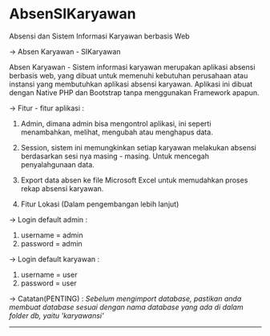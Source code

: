 # AbsenSIKaryawan
Absensi dan Sistem Informasi Karyawan berbasis Web

-> Absen Karyawan - SIKaryawan

Absen Karyawan - Sistem informasi karyawan merupakan aplikasi absensi berbasis web, yang dibuat untuk memenuhi kebutuhan perusahaan atau instansi yang membutuhkan aplikasi absensi karyawan. Aplikasi ini dibuat dengan Native PHP dan Bootstrap tanpa menggunakan Framework apapun.

-> Fitur - fitur aplikasi : 
1. Admin, dimana admin bisa mengontrol aplikasi, ini seperti menambahkan, melihat, mengubah atau menghapus data.

2. Session, sistem ini memungkinkan setiap karyawan melakukan absensi berdasarkan sesi nya masing - masing.  Untuk mencegah penyalahgunaan data.

3. Export data absen ke file Microsoft Excel untuk memudahkan proses rekap absensi karyawan.

4. Fitur Lokasi (Dalam pengembangan lebih lanjut)

-> Login default admin : 
  1. username = admin
  2. password = admin
  
-> Login default karyawan : 
  1. username = user
  2. password = user
  
-> Catatan(PENTING) :
    <i>Sebelum mengimport database, pastikan anda membuat database sesuai dengan nama database yang ada di dalam folder db, yaitu 'karyawansi'</i>

--------------------------------------------------------------------------------------------------------------------------------------------------------------------
